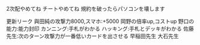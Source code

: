 2次配やめてね
チートやめてね
規約を破ったらパソコンを壊します

更新リーク
與田純の攻撃力8000,スマホ:+5000
岡野の倍率up,コストup
野口の能力:能力封印
カンニング:手札がわかる
ハッキング:手札とデッキがわかる
佐藤先生:次のターン攻撃力が一番低いカードを出させる
早稲田先生
大石先生
